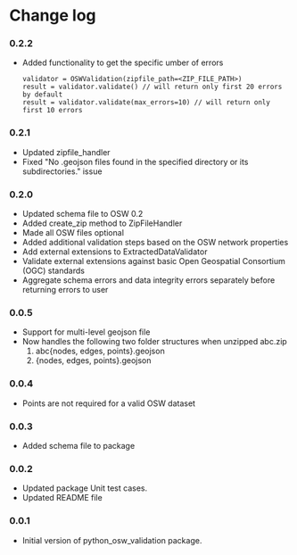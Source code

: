 # Change log

### 0.2.2
- Added functionality to get the specific umber of errors
  ```
  validator = OSWValidation(zipfile_path=<ZIP_FILE_PATH>)
  result = validator.validate() // will return only first 20 errors by default
  result = validator.validate(max_errors=10) // will return only first 10 errors
  ```

### 0.2.1
- Updated zipfile_handler
- Fixed "No .geojson files found in the specified directory or its subdirectories." issue

### 0.2.0
- Updated schema file to OSW 0.2
- Added create_zip method to ZipFileHandler
- Made all OSW files optional
- Added additional validation steps based on the OSW network properties
- Add external extensions to ExtractedDataValidator
- Validate external extensions against basic Open Geospatial Consortium (OGC) standards
- Aggregate schema errors and data integrity errors separately before returning errors to user

### 0.0.5
- Support for multi-level geojson file
- Now handles the following two folder structures when unzipped abc.zip
  1. abc\{nodes, edges, points}.geojson
  2. {nodes, edges, points}.geojson
  
### 0.0.4
- Points are not required for a valid OSW dataset

### 0.0.3
- Added schema file to package

### 0.0.2
- Updated package Unit test cases.
- Updated README file

### 0.0.1
- Initial version of python_osw_validation package.
